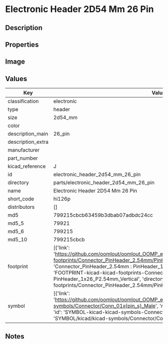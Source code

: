 # Electronic Header 2D54 Mm 26 Pin

## Description

## Properties


## Image


## Values

| Key | Value |
| --- | --- |
| classification | electronic |
| type | header |
| size | 2d54_mm |
| color |  |
| description_main | 26_pin |
| description_extra |  |
| manufacturer |  |
| part_number |  |
| kicad_reference | J |
| id | electronic_header_2d54_mm_26_pin |
| directory | parts/electronic_header_2d54_mm_26_pin |
| name | Electronic Header 2D54 Mm 26 Pin |
| short_code | hi126p |
| distributors | [] |
| md5 | 799215cbcb63459b3dbab07adbdc24cc |
| md5_5 | 79921 |
| md5_6 | 799215 |
| md5_10 | 799215cbcb |
| footprint | [{'link': 'https://github.com/oomlout/oomlout_OOMP_eda_V2/tree/main/FOOTPRINT/kicad/kicad-footprints/Connector_PinHeader_2.54mm/PinHeader_1x26_P2.54mm_Vertical', 'name': 'Connector_PinHeader_2.54mm : PinHeader_1x26_P2.54mm_Vertical', 'id': 'FOOTPRINT-kicad-kicad-footprints-Connector_PinHeader_2.54mm-PinHeader_1x26_P2.54mm_Vertical', 'directory': 'FOOTPRINT/kicad/kicad-footprints/Connector_PinHeader_2.54mm/PinHeader_1x26_P2.54mm_Vertical/'}] |
| symbol | [{'link': 'https://github.com/oomlout/oomlout_OOMP_eda_V2/tree/main/SYMBOL/kicad/kicad-symbols/Connector/Conn_01x{pin_s}_Male', 'name': 'Connector : Conn_01x26_Male', 'id': 'SYMBOL-kicad-kicad-symbols-Connector-Conn_01x26_Male', 'directory': 'SYMBOL/kicad/kicad-symbols/Connector/Conn_01x26_Male/'}] |

## Notes


